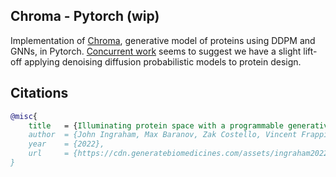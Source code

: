 ## Chroma - Pytorch (wip)

Implementation of <a href="https://generatebiomedicines.com/chroma">Chroma</a>, generative model of proteins using DDPM and GNNs, in Pytorch. <a href="https://www.bakerlab.org/2022/11/30/diffusion-model-for-protein-design/">Concurrent work</a> seems to suggest we have a slight lift-off applying denoising diffusion probabilistic models to protein design.

## Citations

```bibtex
@misc{
    title   = {Illuminating protein space with a programmable generative model},
    author  = {John Ingraham, Max Baranov, Zak Costello, Vincent Frappier, Ahmed Ismail, Shan Tie, Wujie Wang, Vincent Xue, Fritz Obermeyer, Andrew Beam, Gevorg Grigoryan},    
    year    = {2022},
    url     = {https://cdn.generatebiomedicines.com/assets/ingraham2022.pdf}
}
```

